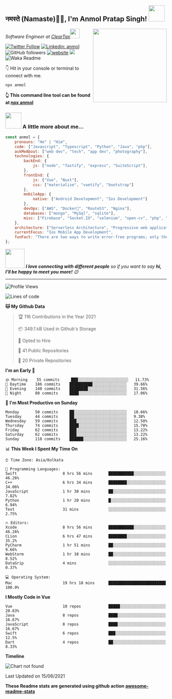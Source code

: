 <h2>नमस्ते (Namaste)🙏🏻, I'm Anmol Pratap Singh! <img src="https://media.giphy.com/media/12oufCB0MyZ1Go/giphy.gif" width="50"></h2>
<img align='right' src="https://media.giphy.com/media/M9gbBd9nbDrOTu1Mqx/giphy.gif" width="230">
<p><em>Software Engineer at <a href="http://www.cleartax.in">ClearTax</a><img src="https://media.giphy.com/media/WUlplcMpOCEmTGBtBW/giphy.gif" width="30"> 
</em></p>

[![Twitter Follow](https://img.shields.io/twitter/follow/misteranmol?label=Follow)](https://twitter.com/intent/follow?screen_name=misteranmol)
[![Linkedin: anmol](https://img.shields.io/badge/-anmol-blue?style=flat-square&logo=Linkedin&logoColor=white&link=https://www.linkedin.com/in/anmol-p-singh/)](https://www.linkedin.com/in/anmol-p-singh/)
![GitHub followers](https://img.shields.io/github/followers/anmol098?label=Follow&style=social)
[![website](https://img.shields.io/badge/Website-46a2f1.svg?&style=flat-square&logo=Google-Chrome&logoColor=white&link=https://anmolsingh.me/)](https://anmolsingh.me/)
![](https://visitor-badge.glitch.me/badge?page_id=anmol098.anmol098)
![Waka Readme](https://github.com/anmol098/anmol098/workflows/Waka%20Readme/badge.svg)

👇 Hit in your console or terminal to connect with me.

```bash
npx anmol
```
**👆 This command line tool can be found at [npx anmol](https://github.com/anmol098/npx_card)**

### <img src="https://media.giphy.com/media/VgCDAzcKvsR6OM0uWg/giphy.gif" width="50"> A little more about me...  

```javascript
const anmol = {
    pronouns: "He" | "Him",
    code: ["Javascript", "Typescript", "Python", "Java", "php"],
    askMeAbout: ["web dev", "tech", "app dev", "photography"],
    technologies: {
        backEnd: {
            js: ["node", "fastify", "express", "SuiteScript"],
        },
        frontEnd: {
            js: ["Vue", "Nuxt"],
            css: ["materialize", "vuetify", "bootstrap"]
        },
        mobileApp: {
            native: ["Android Development", "Ios Development"]
        },
        devOps: ["AWS", "Docker🐳", "Route53", "Nginx"],
        databases: ["mongo", "MySql", "sqlite"],
        misc: ["Firebase", "Socket.IO", "selenium", "open-cv", "php", "SuiteApp"]
    },
    architecture: ["Serverless Architecture", "Progressive web applications", "Single page applications"],
    currentFocus: "Ios Mobile App Development",
    funFact: "There are two ways to write error-free programs; only the third one works"
};
```

<img src="https://media.giphy.com/media/LnQjpWaON8nhr21vNW/giphy.gif" width="60"> <em><b>I love connecting with different people</b> so if you want to say <b>hi, I'll be happy to meet you more!</b> 😊</em>

---
<!--START_SECTION:waka-->
![Profile Views](http://img.shields.io/badge/Profile%20Views-804-blue)

![Lines of code](https://img.shields.io/badge/From%20Hello%20World%20I%27ve%20Written-1.5%20million%20lines%20of%20code-blue)

**🐱 My Github Data** 

> 🏆 116 Contributions in the Year 2021
 > 
> 📦 349.1 kB Used in Github's Storage 
 > 
> 💼 Opted to Hire
 > 
> 📜 41 Public Repositories 
 > 
> 🔑 20 Private Repositories  
 > 
**I'm an Early 🐤** 

```text
🌞 Morning    55 commits     ███░░░░░░░░░░░░░░░░░░░░░░   11.73% 
🌆 Daytime    186 commits    ██████████░░░░░░░░░░░░░░░   39.66% 
🌃 Evening    148 commits    ████████░░░░░░░░░░░░░░░░░   31.56% 
🌙 Night      80 commits     ████░░░░░░░░░░░░░░░░░░░░░   17.06%

```
📅 **I'm Most Productive on Sunday** 

```text
Monday       50 commits     ██░░░░░░░░░░░░░░░░░░░░░░░   10.66% 
Tuesday      44 commits     ██░░░░░░░░░░░░░░░░░░░░░░░   9.38% 
Wednesday    59 commits     ███░░░░░░░░░░░░░░░░░░░░░░   12.58% 
Thursday     74 commits     ████░░░░░░░░░░░░░░░░░░░░░   15.78% 
Friday       62 commits     ███░░░░░░░░░░░░░░░░░░░░░░   13.22% 
Saturday     62 commits     ███░░░░░░░░░░░░░░░░░░░░░░   13.22% 
Sunday       118 commits    ██████░░░░░░░░░░░░░░░░░░░   25.16%

```


📊 **This Week I Spent My Time On** 

```text
⌚︎ Time Zone: Asia/Kolkata

💬 Programming Languages: 
Swift                    8 hrs 56 mins       ███████████░░░░░░░░░░░░░░   46.26% 
C++                      6 hrs 34 mins       ████████░░░░░░░░░░░░░░░░░   34.06% 
JavaScript               1 hr 30 mins        ██░░░░░░░░░░░░░░░░░░░░░░░   7.82% 
Python                   1 hr 20 mins        █░░░░░░░░░░░░░░░░░░░░░░░░   6.94% 
Text                     31 mins             ░░░░░░░░░░░░░░░░░░░░░░░░░   2.75%

🔥 Editors: 
Xcode                    8 hrs 56 mins       ███████████░░░░░░░░░░░░░░   46.26% 
CLion                    6 hrs 47 mins       ████████░░░░░░░░░░░░░░░░░   35.2% 
PyCharm                  1 hr 51 mins        ██░░░░░░░░░░░░░░░░░░░░░░░   9.66% 
WebStorm                 1 hr 38 mins        ██░░░░░░░░░░░░░░░░░░░░░░░   8.52% 
DataGrip                 4 mins              ░░░░░░░░░░░░░░░░░░░░░░░░░   0.37%

💻 Operating System: 
Mac                      19 hrs 18 mins      █████████████████████████   100.0%

```

**I Mostly Code in Vue** 

```text
Vue                      10 repos            █████░░░░░░░░░░░░░░░░░░░░   20.83% 
Java                     8 repos             ████░░░░░░░░░░░░░░░░░░░░░   16.67% 
JavaScript               8 repos             ████░░░░░░░░░░░░░░░░░░░░░   16.67% 
Swift                    6 repos             ███░░░░░░░░░░░░░░░░░░░░░░   12.5% 
Dart                     4 repos             ██░░░░░░░░░░░░░░░░░░░░░░░   8.33%

```


**Timeline**

![Chart not found](https://raw.githubusercontent.com/anmol098/anmol098/master/charts/bar_graph.png) 


 Last Updated on 15/06/2021
<!--END_SECTION:waka-->

**These Readme stats are generated using github action [awesome-readme-stats](https://github.com/anmol098/waka-readme-stats)**
